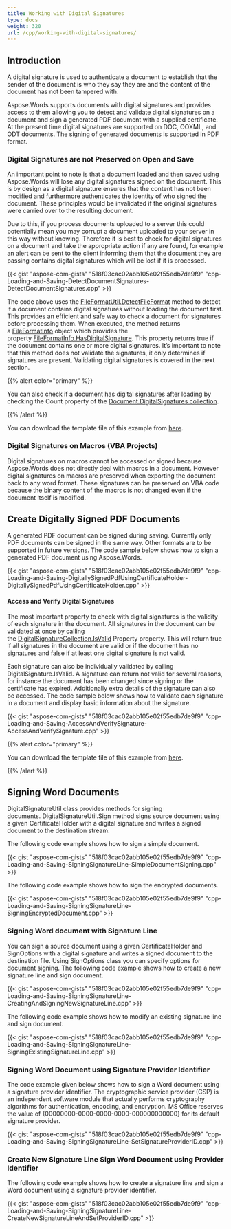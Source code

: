 ```yaml
---
title: Working with Digital Signatures
type: docs
weight: 320
url: /cpp/working-with-digital-signatures/
---
```


## **Introduction**
A digital signature is used to authenticate a document to establish that the sender of the document is who they say they are and the content of the document has not been tampered with.

Aspose.Words supports documents with digital signatures and provides access to them allowing you to detect and validate digital signatures on a document and sign a generated PDF document with a supplied certificate. At the present time digital signatures are supported on DOC, OOXML, and ODT documents. The signing of generated documents is supported in PDF format.
### **Digital Signatures are not Preserved on Open and Save**
An important point to note is that a document loaded and then saved using Aspose.Words will lose any digital signatures signed on the document. This is by design as a digital signature ensures that the content has not been modified and furthermore authenticates the identity of who signed the document. These principles would be invalidated if the original signatures were carried over to the resulting document.

Due to this, if you process documents uploaded to a server this could potentially mean you may corrupt a document uploaded to your server in this way without knowing. Therefore it is best to check for digital signatures on a document and take the appropriate action if any are found, for example an alert can be sent to the client informing them that the document they are passing contains digital signatures which will be lost if it is processed. 

{{< gist "aspose-com-gists" "518f03cac02abb105e02f55edb7de9f9" "cpp-Loading-and-Saving-DetectDocumentSignatures-DetectDocumentSignatures.cpp" >}}

The code above uses the [FileFormatUtil.DetectFileFormat](https://apireference.aspose.com/words/cpp/class/aspose.words.file_format_util/#a40672aef78025e28055af0d6dafd1eef) method to detect if a document contains digital signatures without loading the document first. This provides an efficient and safe way to check a document for signatures before processing them. When executed, the method returns a [FileFormatInfo](https://apireference.aspose.com/words/cpp/class/aspose.words.file_format_info) object which provides the property [FileFormatInfo.HasDigitalSignature](https://apireference.aspose.com/words/cpp/class/aspose.words.file_format_info/#abb1a4f2b76f47560ca8da3cca1c769e0). This property returns true if the document contains one or more digital signatures. It’s important to note that this method does not validate the signatures, it only determines if signatures are present. Validating digital signatures is covered in the next section.

{{% alert color="primary" %}} 

You can also check if a document has digital signatures after loading by checking the Count property of the [Document.DigitalSignatures collection](https://apireference.aspose.com/words/cpp/class/aspose.words.document/#a4f334813c4a56cc2b203507aeff7cf0b).

{{% /alert %}} 

You can download the template file of this example from [here](https://github.com/aspose-words/Aspose.Words-for-.NET/blob/master/Examples/Data/Loading-and-Saving/Document.Signed.docx).


### **Digital Signatures on Macros (VBA Projects)**
Digital signatures on macros cannot be accessed or signed because Aspose.Words does not directly deal with macros in a document. However digital signatures on macros are preserved when exporting the document back to any word format. These signatures can be preserved on VBA code because the binary content of the macros is not changed even if the document itself is modified.
## **Create Digitally Signed PDF Documents**
A generated PDF document can be signed during saving. Currently only PDF documents can be signed in the same way. Other formats are to be supported in future versions. The code sample below shows how to sign a generated PDF document using Aspose.Words.

{{< gist "aspose-com-gists" "518f03cac02abb105e02f55edb7de9f9" "cpp-Loading-and-Saving-DigitallySignedPdfUsingCertificateHolder-DigitallySignedPdfUsingCertificateHolder.cpp" >}}


#### **Access and Verify Digital Signatures**
The most important property to check with digital signatures is the validity of each signature in the document. All signatures in the document can be validated at once by calling the [DigitalSignatureCollection.IsValid](https://apireference.aspose.com/words/cpp/class/aspose.words.digital_signature_collection/#abac52a9b54b140ab7ee3404f13a85eaf) Property property. This will return true if all signatures in the document are valid or if the document has no signatures and false if at least one digital signature is not valid.

Each signature can also be individually validated by calling DigitalSignature.IsValid. A signature can return not valid for several reasons, for instance the document has been changed since signing or the certificate has expired. Additionally extra details of the signature can also be accessed. The code sample below shows how to validate each signature in a document and display basic information about the signature. 

{{< gist "aspose-com-gists" "518f03cac02abb105e02f55edb7de9f9" "cpp-Loading-and-Saving-AccessAndVerifySignature-AccessAndVerifySignature.cpp" >}}

{{% alert color="primary" %}} 

You can download the template file of this example from [here](https://github.com/aspose-words/Aspose.Words-for-.NET/blob/master/Examples/Data/Loading-and-Saving/Test%20File%20\(doc\).doc).

{{% /alert %}} 


## **Signing Word Documents**
DigitalSignatureUtil class provides methods for signing documents. DigitalSignatureUtil.Sign method signs source document using a given CertificateHolder with a digital signature and writes a signed document to the destination stream. 

The following code example shows how to sign a simple document. 

{{< gist "aspose-com-gists" "518f03cac02abb105e02f55edb7de9f9" "cpp-Loading-and-Saving-SigningSignatureLine-SimpleDocumentSigning.cpp" >}}

The following code example shows how to sign the encrypted documents. 

{{< gist "aspose-com-gists" "518f03cac02abb105e02f55edb7de9f9" "cpp-Loading-and-Saving-SigningSignatureLine-SigningEncryptedDocument.cpp" >}}
### **Signing Word document with Signature Line**
You can sign a source document using a given CertificateHolder and SignOptions with a digital signature and writes a signed document to the destination file. Using SignOptions class you can specify options for document signing. The following code example shows how to create a new signature line and sign document. 

{{< gist "aspose-com-gists" "518f03cac02abb105e02f55edb7de9f9" "cpp-Loading-and-Saving-SigningSignatureLine-CreatingAndSigningNewSignatureLine.cpp" >}}

The following code example shows how to modify an existing signature line and sign document. 

{{< gist "aspose-com-gists" "518f03cac02abb105e02f55edb7de9f9" "cpp-Loading-and-Saving-SigningSignatureLine-SigningExistingSignatureLine.cpp" >}}
### **Signing Word Document using Signature Provider Identifier**
The code example given below shows how to sign a Word document using a signature provider identifier. The cryptographic service provider (CSP) is an independent software module that actually performs cryptography algorithms for authentication, encoding, and encryption. MS Office reserves the value of {00000000-0000-0000-0000-000000000000} for its default signature provider.

{{< gist "aspose-com-gists" "518f03cac02abb105e02f55edb7de9f9" "cpp-Loading-and-Saving-SigningSignatureLine-SetSignatureProviderID.cpp" >}}
### **Create New Signature Line Sign Word Document using Provider Identifier**
The following code example shows how to create a signature line and sign a Word document using a signature provider identifier.

{{< gist "aspose-com-gists" "518f03cac02abb105e02f55edb7de9f9" "cpp-Loading-and-Saving-SigningSignatureLine-CreateNewSignatureLineAndSetProviderID.cpp" >}}

